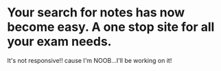 # Your search for notes has now become easy. A one stop site for all your exam needs.
It's not responsive!! cause I'm NOOB...I'll be working on it!
